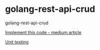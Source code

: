 # golang-rest-api-crud
golang-rest-api-crud

[Implement this code - medium article](https://medium.com/easyread/unit-test-sql-in-golang-5af19075e68e)


[Unit testing](https://betterprogramming.pub/how-to-unit-test-a-gorm-application-with-sqlmock-97ee73e36526)


